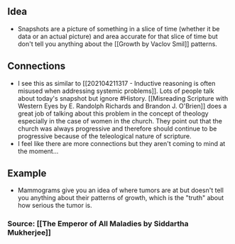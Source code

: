 ## Idea
- Snapshots are a picture of something in a slice of time (whether it be data or an actual picture) and area accurate for that slice of time but don't tell you anything about the [[Growth by Vaclov Smil]] patterns. 
## Connections
- I see this as similar to [[202104211317 - Inductive reasoning is often misused when addressing systemic problems]]. Lots of people talk about today's snapshot but ignore #History. [[Misreading Scripture with Western Eyes by E. Randolph Richards and Brandon J. O'Brien]] does a great job of talking about this problem in the concept of theology especially in the case of women in the church. They point out that the church was always progressive and therefore should continue to be progressive because of the teleological nature of scripture. 
- I feel like there are more connections but they aren't coming to mind at the moment...

## Example
- Mammograms give you an idea of where tumors are at but doesn't tell you anything about their patterns of growth, which is the "truth" about how serious the tumor is. 

### Source: [[The Emperor of All Maladies by Siddartha Mukherjee]]